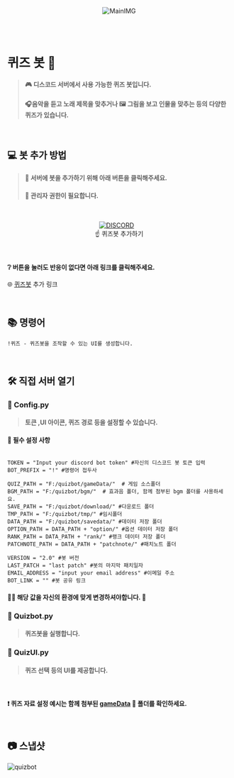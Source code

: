 <div align=center>

![MainIMG](https://user-images.githubusercontent.com/28488288/106536426-c48d4300-653b-11eb-97ee-445ba6bced9b.jpg)

</div>
<br>
<br>

# 퀴즈 봇 🔔
> #### 🎮 디스코드 서버에서 사용 가능한 퀴즈 봇입니다.
> #### 🎧음악을 듣고 노래 제목을 맞추거나 🖼 그림을 보고 인물을 맞추는 등의 다양한 퀴즈가 있습니다.

<br>

## 💻 봇 추가 방법
> #### 📄 서버에 봇을 추가하기 위해 아래 버튼을 클릭해주세요.
> #### 📌 관리자 권한이 필요합니다.

<br>

<div align=center>
  
[![DISCORD](http://img.shields.io/badge/-Discord-gray?style=for-the-badge&logo=discord&link=https://discord.com/api/oauth2/authorize?client_id=788060831660114012&permissions=8&scope=bot)](https://discord.com/api/oauth2/authorize?client_id=788060831660114012&permissions=0&scope=bot)&nbsp;&nbsp;&nbsp;<br>
☝ 퀴즈봇 추가하기 
</div>
<br>

#### ❔ 버튼을 눌러도 반응이 없다면 아래 링크를 클릭해주세요.
🌐 [퀴즈봇](https://discord.com/api/oauth2/authorize?client_id=788060831660114012&permissions=8&scope=bot "퀴즈봇 추가하기") 추가 링크

<br>

## 📚 명령어
```
!퀴즈 - 퀴즈봇을 조작할 수 있는 UI를 생성합니다.
```

<br>

##  🛠 직접 서버 열기
### 🔩 Config.py 
> #### 토큰 ,UI 아이콘, 퀴즈 경로 등을 설정할 수 있습니다.

#### 🧰 필수 설정 사항
```

TOKEN = "Input your discord bot token" #자신의 디스코드 봇 토큰 입력
BOT_PREFIX = "!" #명령어 접두사

QUIZ_PATH = "F:/quizbot/gameData/"  # 게임 소스폴더
BGM_PATH = "F:/quizbot/bgm/"  # 효과음 폴더, 함께 첨부된 bgm 폴더를 사용하세요.
SAVE_PATH = "F:/quizbot/download/" #다운로드 폴더
TMP_PATH = "F:/quizbot/tmp/" #임시폴더
DATA_PATH = "F:/quizbot/savedata/" #데이터 저장 폴더
OPTION_PATH = DATA_PATH + "option/" #옵션 데이터 저장 폴더
RANK_PATH = DATA_PATH + "rank/" #랭크 데이터 저장 폴더
PATCHNOTE_PATH = DATA_PATH + "patchnote/" #패치노트 폴더

VERSION = "2.0" #봇 버전 
LAST_PATCH = "last patch" #봇의 마지막 패치일자
EMAIL_ADDRESS = "input your email address" #이메일 주소
BOT_LINK = "" #봇 공유 링크

```
#### 👩‍💻 해당 값을 자신의 환경에 맞게 변경하셔야합니다. :memo:

### 🔩 Quizbot.py 
> #### 퀴즈봇을 실행합니다.

### 🔩 QuizUI.py 
> #### 퀴즈 선택 등의 UI를 제공합니다.

<br>

####  ❗ 퀴즈 자료 설정 예시는 함께 첨부된 <u>gameData</u> 📁 폴더를 확인하세요.

<br>

## :camera: 스냅샷

![quizbot](https://user-images.githubusercontent.com/28488288/107127934-07189c00-68fd-11eb-9342-4a051a310ebd.gif)

